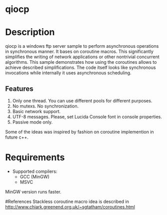 qiocp
=====

# Description

qiocp is a windows ftp server sample to perform asynchronous operations in synchronous manner. It bases on coroutine macros. This significantly simplifies the writing of network applications or other nontrivial concurrent algorithms. This sample demonstrates how using the coroutines allows to achieve described simplifications. The code itself looks like synchronous invocations while internally it uses asynchronous scheduling.

## Features

1. Only one thread. You can use different pools for different purposes.
2. No mutexs. No synchronization.
3. Basic network support.
4. UTF-8 messages. Please, set Lucida Console font in console properties.
5. Passive mode only.

Some of the ideas was inspired by fashion on coroutine implemention in future c++.

# Requirements

* Supported compilers:
    * GCC (MinGW)
    * MSVC 

MinGW version runs faster.

#References
Stackless coroutine macro idea is described in http://www.chiark.greenend.org.uk/~sgtatham/coroutines.html
